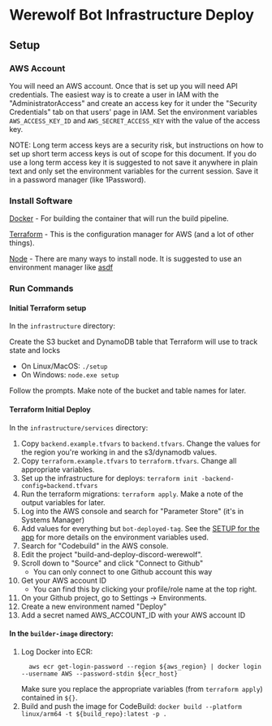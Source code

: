# Werewolf Bot Infrastructure Deploy

## Setup

### AWS Account

You will need an AWS account. Once that is set up you will need API credentials. The easiest way is to create a user 
in IAM with the "AdministratorAccess" and create an access key for it under the "Security Credentials" tab on that users'
page in IAM. Set the environment variables `AWS_ACCESS_KEY_ID` and `AWS_SECRET_ACCESS_KEY` with the value of the access
key.

NOTE: Long term access keys are a security risk, but instructions on how to set up short term access keys is out 
of scope for this document. If you do use a long term access key it is suggested to not save it anywhere in plain text 
and only set the environment variables for the current session. Save it in a password manager (like 1Password).  

### Install Software 

[Docker](https://docs.docker.com/engine/install/) - For building the container that will run the build pipeline.
 
[Terraform](https://developer.hashicorp.com/terraform/install) - This is the configuration manager for AWS (and a lot of
other things).

[Node](https://nodejs.org/en/download/prebuilt-installer) - There are many ways to install node. It is suggested to use 
an environment manager like [asdf](https://asdf-vm.com/guide/getting-started.html)

### Run Commands

#### Initial Terraform setup

In the `infrastructure` directory: 

Create the S3 bucket and DynamoDB table that Terraform will use to track state and locks

* On Linux/MacOS: `./setup`
* On Windows: `node.exe setup`

Follow the prompts. Make note of the bucket and table names for later.

#### Terraform Initial Deploy

In the `infrastructure/services` directory: 

1. Copy `backend.example.tfvars` to `backend.tfvars`. Change the values for the region you're working in and the s3/dynamodb
values. 
2. Copy `terraform.example.tfvars` to `terraform.tfvars`. Change all appropriate variables. 
3. Set up the infrastructure for deploys: `terraform init -backend-config=backend.tfvars`
4. Run the terraform migrations: `terraform apply`. Make a note of the output variables for later.
5. Log into the AWS console and search for "Parameter Store" (it's in Systems Manager)
6. Add values for everything but `bot-deployed-tag`. See the [SETUP for the app](../SETUP.md) for more details on the 
    environment variables used. 
7. Search for "Codebuild" in the AWS console. 
8. Edit the project "build-and-deploy-discord-werewolf". 
9. Scroll down to "Source" and click "Connect to Github" 
     * You can only connect to one Github account this way
10. Get your AWS account ID 
    * You can find this by clicking your profile/role name at the top right. 
11. On your Github project, go to Settings -> Environments. 
12. Create a new environment named "Deploy"
13. Add a secret named AWS_ACCOUNT_ID with your AWS account ID

#### In the `builder-image` directory:

1. Log Docker into ECR:
      ```
        aws ecr get-login-password --region ${aws_region} | docker login --username AWS --password-stdin ${ecr_host}
      ```
   Make sure you replace the appropriate variables (from `terraform apply`) contained in `${}`.
2. Build and push the image for CodeBuild: `docker build --platform linux/arm64 -t ${build_repo}:latest -p .`
